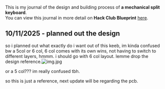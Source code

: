 <!--
  ===================    !!READ THIS NOTICE!!   ====================
  DO NOT edit this file manually. Your changes WILL BE OVERWRITTEN!
  This journal is auto generated and updated by Hack Club Blueprint.
  To edit this file, please edit your journal entries on Blueprint.
  ==================================================================
-->

This is my journal of the design and building process of **a mechanical split keyboard**.  
You can view this journal in more detail on **Hack Club Blueprint** [here](https://blueprint.hackclub.com/projects/394).


## 10/11/2025 - planned out the design  

so i planned out what exactly do i want out of this keeb, im kinda confused bw a 5col or 6 col, 6 col comes with its own wins, not having to switch to different layers, hmmm. i should go with 6 col layout. lemme drop the design reference.![img.jpg](https://blueprint.hackclub.com/user-attachments/blobs/proxy/eyJfcmFpbHMiOnsiZGF0YSI6MTQ4MiwicHVyIjoiYmxvYl9pZCJ9fQ==--faa7c4a2d2cd0147f3d75a943f252332c5f09240/img.jpg)

or a 5 col??? im really confused tbh.

so this is just a reference, next update will be regarding the pcb.


  

